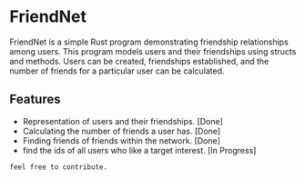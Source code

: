 # FriendNet

FriendNet is a simple Rust program demonstrating friendship relationships among users. This program models users and their friendships using structs and methods. Users can be created, friendships established, and the number of friends for a particular user can be calculated.


## Features
- Representation of users and their friendships. [Done]
- Calculating the number of friends a user has. [Done]
- Finding friends of friends within the network. [Done]
- find the ids of all users who like  a target interest. [In Progress]

`feel free to contribute.`
